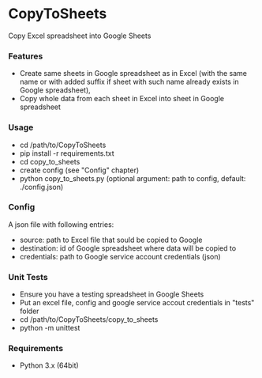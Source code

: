 # CopyToSheets
Copy Excel spreadsheet into Google Sheets

### Features

- Create same sheets in Google spreadsheet as in Excel  (with the same name or with added suffix if sheet with such name already exists in Google spreadsheet),
- Copy whole data from each sheet in Excel into sheet in Google spreadsheet

### Usage

 - cd /path/to/CopyToSheets
 - pip install -r requirements.txt
 - cd copy_to_sheets
 - create config (see "Config" chapter)
 - python copy_to_sheets.py (optional argument: path to config, default: ./config.json)

### Config
A json file with following entries:
 - source: path to Excel file that sould be copied to Google
 - destination: id of Google spreadsheet where data will be copied to
 - credentials: path to Google service account credentials (json)

### Unit Tests

 - Ensure you have a testing spreadsheet in Google Sheets
 - Put an excel file, config and google service accout credentials in "tests" folder
 - cd /path/to/CopyToSheets/copy_to_sheets
 - python -m unittest

### Requirements

 - Python 3.x (64bit)
